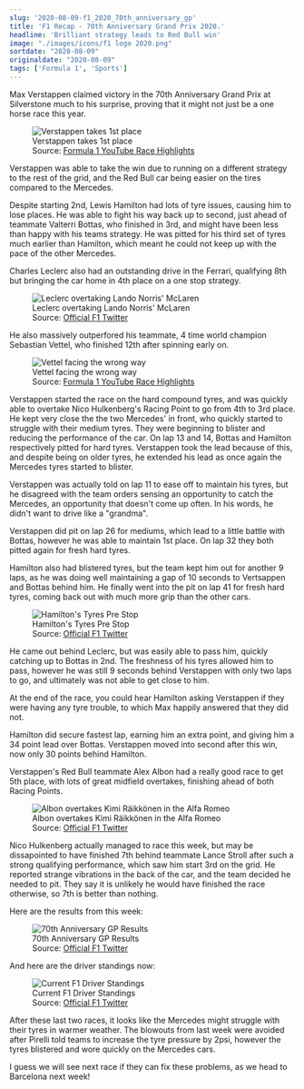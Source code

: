```yaml
---
slug: '2020-08-09-f1_2020_70th_anniversary_gp'
title: 'F1 Recap - 70th Anniversary Grand Prix 2020.'
headline: 'Brilliant strategy leads to Red Bull win'
image: "./images/icons/f1 logo 2020.png"
sortdate: "2020-08-09"
originaldate: "2020-08-09"
tags: ['Formula 1', 'Sports']
---
```


Max Verstappen claimed victory in the 70th Anniversary Grand Prix at Silverstone much to his surprise, proving that it might not just be a one horse race this year.


<div id="imageDiv">
    <figure>
        <img src="https://joshlearningtocode.files.wordpress.com/2020/08/verstappen-victory.png" alt="Verstappen takes 1st place">
        <figcaption>Verstappen takes 1st place</figcaption>
        <figcaption>Source: <a href="https://www.youtube.com/watch?v=ffonCbGgzt0" target="_blank">Formula 1 YouTube Race Highlights</a></figcaption>
    </figure>
</div>

Verstappen was able to take the win due to running on a different strategy to the rest of the grid, and the Red Bull car being easier on the tires compared to the Mercedes. 

Despite starting 2nd, Lewis Hamilton had lots of tyre issues, causing him to lose places. He was able to fight his way back up to second, just ahead of teammate Valterri Bottas, who finished in 3rd, and might have been less than happy with his teams strategy. He was pitted for his third set of tyres much earlier than Hamilton, which meant he could not keep up with the pace of the other Mercedes.

Charles Leclerc also had an outstanding drive in the Ferrari, qualifying 8th but bringing the car home in 4th place on a one stop strategy. 

<div id="imageDiv">
    <figure>
        <img src="https://joshlearningtocode.files.wordpress.com/2020/08/silverstone2-leclerc-midfield-overtaking.jpg" alt="Leclerc overtaking Lando Norris' McLaren">
        <figcaption>Leclerc overtaking Lando Norris' McLaren</figcaption>
        <figcaption>Source: <a href="https://twitter.com/F1" target="_blank">Official F1 Twitter</a></figcaption>
    </figure>
</div>

He also massively outperfored his teammate, 4 time world champion Sebastian Vettel, who finished 12th after spinning early on. 

<div id="imageDiv">
    <figure>
        <img src="https://joshlearningtocode.files.wordpress.com/2020/08/seb-spin-1.png" alt="Vettel facing the wrong way">
        <figcaption>Vettel facing the wrong way</figcaption>
        <figcaption>Source: <a href="https://www.youtube.com/watch?v=ffonCbGgzt0" target="_blank">Formula 1 YouTube Race Highlights</a></figcaption>
    </figure>
</div>

Verstappen started the race on the hard compound tyres, and was quickly able to overtake Nico Hulkenberg's Racing Point to go from 4th to 3rd place. He kept very close the the two Mercedes' in front, who quickly started to struggle with their medium tyres. They were beginning to blister and reducing the performance of the car. On lap 13 and 14, Bottas and Hamilton respectively pitted for hard tyres. Verstappen took the lead because of this, and despite being on older tyres, he extended his lead as once again the Mercedes tyres started to blister.

Verstappen was actually told on lap 11 to ease off to maintain his tyres, but he disagreed with the team orders sensing an opportunity to catch the Mercedes, an opportunity that doesn't come up often. In his words, he didn't want to drive like a "grandma".

<div id="imageDiv">
    <p class="tweetToEmbed" style="display: none;">1292573366981816320</p>
</div>

Verstappen did pit on lap 26 for mediums, which lead to a little battle with Bottas, however he was able to maintain 1st place. On lap 32 they both pitted again for fresh hard tyres.

Hamilton also had blistered tyres, but the team kept him out for another 9 laps, as he was doing well maintaining a gap of 10 seconds to Vertsappen and Bottas behind him. He finally went into the pit on lap 41 for fresh hard tyres, coming back out with much more grip than the other cars. 

<div id="imageDiv">
    <figure>
        <img src="https://joshlearningtocode.files.wordpress.com/2020/08/silverstone2-hamilton-tyres.jpg" alt="Hamilton's Tyres Pre Stop">
        <figcaption>Hamilton's Tyres Pre Stop</figcaption>
        <figcaption>Source: <a href="https://twitter.com/F1" target="_blank">Official F1 Twitter</a></figcaption>
    </figure>
</div>

He came out behind Leclerc, but was easily able to pass him, quickly catching up to Bottas in 2nd. The freshness of his tyres allowed him to pass, however he was still 9 seconds behind Verstappen with only two laps to go, and ultimately was not able to get close to him.

At the end of the race, you could hear Hamilton asking Verstappen if they were having any tyre trouble, to which Max happily answered that they did not. 

Hamilton did secure fastest lap, earning him an extra point, and giving him a 34 point lead over Bottas. Verstappen moved into second after this win, now only 30 points behind Hamilton.

Verstappen's Red Bull teammate Alex Albon had a really good race to get 5th place, with lots of great midfield overtakes, finishing ahead of both Racing Points. 

<div id="imageDiv">
    <figure>
        <img src="https://joshlearningtocode.files.wordpress.com/2020/08/silverstone2-albon-overtake.jpg" alt="Albon overtakes Kimi Räikkönen in the Alfa Romeo">
        <figcaption>Albon overtakes Kimi Räikkönen in the Alfa Romeo</figcaption>
        <figcaption>Source: <a href="https://twitter.com/F1" target="_blank">Official F1 Twitter</a></figcaption>
    </figure>
</div>

Nico Hulkenberg actually managed to race this week, but may be dissapointed to have finished 7th behind teammate Lance Stroll after such a strong qualifying performance, which saw him start 3rd on the grid. He reported strange vibrations in the back of the car, and the team decided he needed to pit. They say it is unlikely he would have finished the race otherwise, so 7th is better than nothing.

<div id="imageDiv">
    <p class="tweetToEmbed" style="display: none;">1292472874217897986</p>
</div>

Here are the results from this week:

<div id="imageDiv">
    <figure>
        <img src="https://joshlearningtocode.files.wordpress.com/2020/08/silverstone2-results.jpg" alt="70th Anniversary GP Results">
        <figcaption>70th Anniversary GP Results</figcaption>
        <figcaption>Source: <a href="https://twitter.com/F1" target="_blank">Official F1 Twitter</a></figcaption>
    </figure>
</div>

And here are the driver standings now:

<div id="imageDiv">
    <figure>
        <img src="https://joshlearningtocode.files.wordpress.com/2020/08/driver-standings-after-silverstone2.jpg" alt="Current F1 Driver Standings">
        <figcaption>Current F1 Driver Standings</figcaption>
        <figcaption>Source: <a href="https://twitter.com/F1" target="_blank">Official F1 Twitter</a></figcaption>
    </figure>
</div>

After these last two races, it looks like the Mercedes might struggle with their tyres in warmer weather. The blowouts from last week were avoided after Pirelli told teams to increase the tyre pressure by 2psi, however the tyres blistered and wore quickly on the Mercedes cars. 

I guess we will see next race if they can fix these problems, as we head to Barcelona next week!